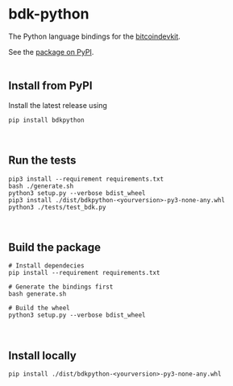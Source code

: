 # bdk-python
The Python language bindings for the [bitcoindevkit](https://github.com/bitcoindevkit).

See the [package on PyPI](https://pypi.org/project/bdkpython/).  
<br/>

## Install from PyPI
Install the latest release using
```shell
pip install bdkpython
```
<br/>

## Run the tests
```shell
pip3 install --requirement requirements.txt
bash ./generate.sh
python3 setup.py --verbose bdist_wheel
pip3 install ./dist/bdkpython-<yourversion>-py3-none-any.whl
python3 ./tests/test_bdk.py
```
<br/>

## Build the package
```shell
# Install dependecies
pip install --requirement requirements.txt

# Generate the bindings first
bash generate.sh

# Build the wheel
python3 setup.py --verbose bdist_wheel
```
<br/>

## Install locally
```shell
pip install ./dist/bdkpython-<yourversion>-py3-none-any.whl
```
